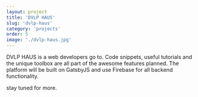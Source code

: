 ```yaml
---
layout: project
title: 'DVLP HAUS'
slug: 'dvlp-haus'
category: 'projects'
order: 5
image: './dvlp-haus.jpg'
---
```


DVLP HAUS is a web developers go to. Code snippets, useful tutorials and the unique toolbox are all part of the awesome features planned. The platform will be built on GatsbyJS and use Firebase for all backend functionality.

stay tuned for more.
